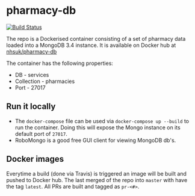 # pharmacy-db

[![Build Status](https://travis-ci.org/nhsuk/pharmacy-db.svg?branch=master)](https://travis-ci.org/nhsuk/pharmacy-db)

The repo is a Dockerised container consisting of a set of pharmacy data loaded into a MongoDB 3.4 instance.
It is available on Docker hub at [nhsuk/pharmacy-db](https://hub.docker.com/r/nhsuk/pharmacy-db/)

The container has the following properties:
* DB - services
* Collection - pharmacies
* Port - 27017

## Run it locally

* The `docker-compose` file can be used via `docker-compose up --build` to run the container. Doing this will expose the Mongo instance on its default port of `27017`.
* RoboMongo is a good free GUI client for viewing MongoDB db's.

## Docker images

Everytime a build (done via Travis) is triggered an image will be built and pushed to Docker hub.
The last merged of the repo into `master` with have the tag `latest`. All PRs are built and tagged as `pr-<#>`.

